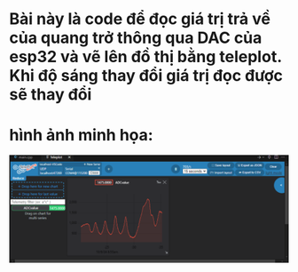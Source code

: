 # Bài này là code để đọc giá trị trả về của quang trở thông qua DAC của esp32 và vẽ lên đồ thị bằng teleplot. Khi độ sáng thay đổi giá trị đọc được sẽ thay đổi

# hình ảnh minh họa:
![Screenshot_Week4_homeworrk](https://github.com/linhlinhto/BT_T4/blob/main/Screenshot_Week4_homeworrk/Screenshot_Week4_homeworrk.png)
